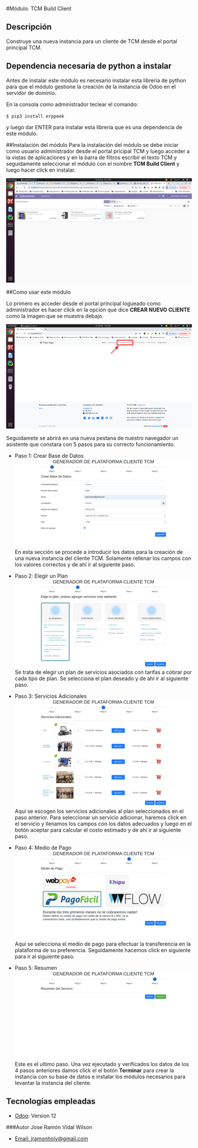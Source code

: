 #Módulo: TCM Build Client

## Descripción
Construye una nueva instancia para un cliente de TCM desde el portal principal TCM.

## Dependencia necesaria de python a instalar
Antes de instalar este módulo es necesario instalar esta libreria de python para
que el módulo gestione la creación de la instancia de Odoo en el servidor de dominio.

En la consola como administrador teclear el comando: 

`$ pip3 install erppeek`

y luego dar ENTER para instalar esta librería que es una dependencia de este módulo.

##Instalación del módulo
Para la instalación del módulo se debe iniciar como usuario administrador desde el portal pricipal TCM
y luego acceder a la vistas de aplicaciones y en la barra de filtros escribir el texto TCM y seguidamente 
seleccionar el módulo con el nombre **TCM Build Client** y luego hacer click en instalar.

![Image text](static/description/images/odoo_apps.png)

##Como usar este módulo

Lo primero es acceder desde el portal principal logueado como administrador es hacer click en la 
opción que dice **CREAR NUEVO CLIENTE** como la imagen que se muestra debajo.

![Image text](static/description/images/tcm_crear_cliente.png)

Seguidamete se abrirá en una nueva pestana de nuestro navegador un asistente que constara con
5 pasos para su correcto funcionamiento. 

* Paso 1: Crear Base de Datos
![Image text](static/description/images/tcm_wizard_paso1.jpg)
En esta sección se procede a introducir los datos para la creación de una nueva  instancia del cliente TCM.
Solamente rellenar los campos con los valores correctos y de ahí ir al siguiente paso.

* Paso 2: Elegir un Plan
![Image text](static/description/images/tcm_wizard_paso2.jpg)
Se trata de elegir un plan de servicios asociados con tarifas a cobrar por cada tipo de plan. 
Se selecciona el plan deseado y de ahí ir al siguiente paso.

* Paso 3: Servicios Adicionales
![Image text](static/description/images/tcm_wizard_paso3.jpg)
Aquí se escogen los servicios adicionales al plan seleccionados en el paso anterior.
Para seleccionar un servicio adicionar, haremos click en el servicio y llenamos los campos con los
datos adecuados y luego en el botón aceptar para calcular el costo estimado 
y de ahí ir al siguiente paso.

* Paso 4: Medio de Pago
![Image text](static/description/images/tcm_wizard_paso4.jpg)
Aquí se selecciona el medio de pago para efectuar la transferencia en la plataforma de su preferencia.
Seguidamente hacemos click en siguiente para ir al siguiente paso.

* Paso 5: Resumen
![Image text](static/description/images/tcm_wizard_paso5.jpg)
Este es el ultimo paso. Una vez ejecutado y verificados los datos de los 4 pasos anteriores damos click
el el botón **Terminar** para crear la instancia con su base de datos e instalar los módulos necesarios 
para levantar la instancia del cliente.

## Tecnologías empleadas

* [Odoo](https://www.odoo.com): Version 12

###Autor
Jose Ramón Vidal Wilson
- [Email: jramonholy@gmail.com](mailto:jramonholy@gmail.com?subject=Hi% "Hi!") 
